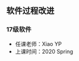 <!--
 * @Author: Lili Liang
 * @Date: 2024-03-31 21:21:08
 * @LastEditors: Lili Liang
 * @LastEditTime: 2024-04-01 00:00:51
 * @Description: Please set description
-->
## 软件过程改进
### 17级软件
- 任课老师：Xiao YP
- 上课时间：2020 Spring

